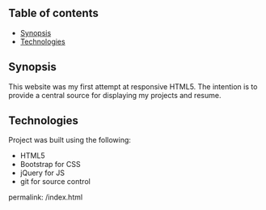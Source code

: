 ## Table of contents
* [Synopsis](#Synopsis)
* [Technologies](#Technologies)



## Synopsis
This website was my first attempt at responsive HTML5.  The intention is to provide a central source for displaying my projects and resume. 
	
## Technologies
Project was built using the following:
* HTML5
* Bootstrap for CSS
* jQuery for JS
* git for source control

permalink: /index.html

